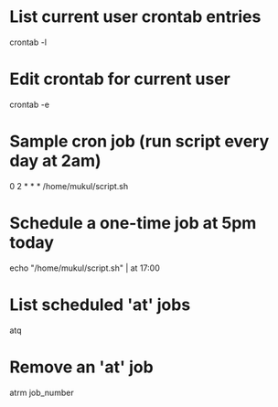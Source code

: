 
# List current user crontab entries
crontab -l

# Edit crontab for current user
crontab -e

# Sample cron job (run script every day at 2am)
0 2 * * * /home/mukul/script.sh

# Schedule a one-time job at 5pm today
echo "/home/mukul/script.sh" | at 17:00

# List scheduled 'at' jobs
atq

# Remove an 'at' job
atrm job_number